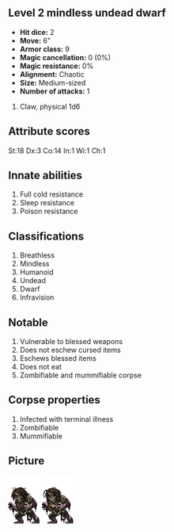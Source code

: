 ## Level 2 mindless undead dwarf

- **Hit dice:** 2
- **Move:** 6"
- **Armor class:** 9
- **Magic cancellation:** 0 (0%)
- **Magic resistance:** 0%
- **Alignment:** Chaotic
- **Size:** Medium-sized
- **Number of attacks:** 1
1. Claw, physical 1d6

## Attribute scores

St:18 Dx:3 Co:14 In:1 Wi:1 Ch:1

## Innate abilities

1. Full cold resistance
2. Sleep resistance
3. Poison resistance

## Classifications

1. Breathless
2. Mindless
3. Humanoid
4. Undead
5. Dwarf
6. Infravision

## Notable

1. Vulnerable to blessed weapons
2. Does not eschew cursed items
3. Eschews blessed items
4. Does not eat
5. Zombifiable and mummifiable corpse

## Corpse properties

1. Infected with terminal illness
2. Zombifiable
3. Mummifiable

## Picture

![Dwarf zombie](https://github.com/hyvanmielenpelit/GnollHackTileSet/blob/main/Monsters/dwarf_zombie/dwarf_zombie.png?raw=true) ![Dwarf zombie](https://github.com/hyvanmielenpelit/GnollHackTileSet/blob/main/Monsters/dwarf_zombie/dwarf_zombie_female.png?raw=true)
